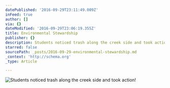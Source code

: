 ```yaml
---
datePublished: '2016-09-29T23:11:49.009Z'
inFeed: true
author: []
via: {}
dateModified: '2016-09-29T23:06:19.355Z'
title: Environmental Stewardship
publisher: {}
description: Students noticed trash along the creek side and took action!
starred: false
sourcePath: _posts/2016-09-29-environmental-stewardship.md
_context: 'http://schema.org'
_type: Article

---
```

![Students noticed trash along the creek side and took action!](https://the-grid-user-content.s3-us-west-2.amazonaws.com/a84e5625-c1ba-4e5e-8f92-36de5a6e7904.jpg)